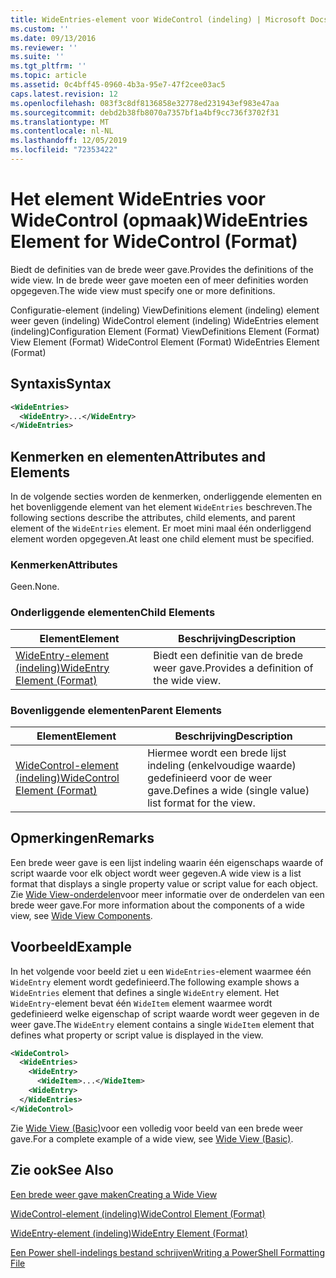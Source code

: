 ```yaml
---
title: WideEntries-element voor WideControl (indeling) | Microsoft Docs
ms.custom: ''
ms.date: 09/13/2016
ms.reviewer: ''
ms.suite: ''
ms.tgt_pltfrm: ''
ms.topic: article
ms.assetid: 0c4bff45-0960-4b3a-95e7-47f2cee03ac5
caps.latest.revision: 12
ms.openlocfilehash: 083f3c8df8136858e32778ed231943ef983e47aa
ms.sourcegitcommit: debd2b38fb8070a7357bf1a4bf9cc736f3702f31
ms.translationtype: MT
ms.contentlocale: nl-NL
ms.lasthandoff: 12/05/2019
ms.locfileid: "72353422"
---
```

# <a name="wideentries-element-for-widecontrol-format"></a><span data-ttu-id="2be9f-102">Het element WideEntries voor WideControl (opmaak)</span><span class="sxs-lookup"><span data-stu-id="2be9f-102">WideEntries Element for WideControl (Format)</span></span>

<span data-ttu-id="2be9f-103">Biedt de definities van de brede weer gave.</span><span class="sxs-lookup"><span data-stu-id="2be9f-103">Provides the definitions of the wide view.</span></span> <span data-ttu-id="2be9f-104">In de brede weer gave moeten een of meer definities worden opgegeven.</span><span class="sxs-lookup"><span data-stu-id="2be9f-104">The wide view must specify one or more definitions.</span></span>

<span data-ttu-id="2be9f-105">Configuratie-element (indeling) ViewDefinitions element (indeling) element weer geven (indeling) WideControl element (indeling) WideEntries element (indeling)</span><span class="sxs-lookup"><span data-stu-id="2be9f-105">Configuration Element (Format) ViewDefinitions Element (Format) View Element (Format) WideControl Element (Format) WideEntries Element (Format)</span></span>

## <a name="syntax"></a><span data-ttu-id="2be9f-106">Syntaxis</span><span class="sxs-lookup"><span data-stu-id="2be9f-106">Syntax</span></span>

```xml
<WideEntries>
  <WideEntry>...</WideEntry>
</WideEntries>

```

## <a name="attributes-and-elements"></a><span data-ttu-id="2be9f-107">Kenmerken en elementen</span><span class="sxs-lookup"><span data-stu-id="2be9f-107">Attributes and Elements</span></span>

<span data-ttu-id="2be9f-108">In de volgende secties worden de kenmerken, onderliggende elementen en het bovenliggende element van het element `WideEntries` beschreven.</span><span class="sxs-lookup"><span data-stu-id="2be9f-108">The following sections describe the attributes, child elements, and parent element of the `WideEntries` element.</span></span> <span data-ttu-id="2be9f-109">Er moet mini maal één onderliggend element worden opgegeven.</span><span class="sxs-lookup"><span data-stu-id="2be9f-109">At least one child element must be specified.</span></span>

### <a name="attributes"></a><span data-ttu-id="2be9f-110">Kenmerken</span><span class="sxs-lookup"><span data-stu-id="2be9f-110">Attributes</span></span>

<span data-ttu-id="2be9f-111">Geen.</span><span class="sxs-lookup"><span data-stu-id="2be9f-111">None.</span></span>

### <a name="child-elements"></a><span data-ttu-id="2be9f-112">Onderliggende elementen</span><span class="sxs-lookup"><span data-stu-id="2be9f-112">Child Elements</span></span>

|<span data-ttu-id="2be9f-113">Element</span><span class="sxs-lookup"><span data-stu-id="2be9f-113">Element</span></span>|<span data-ttu-id="2be9f-114">Beschrijving</span><span class="sxs-lookup"><span data-stu-id="2be9f-114">Description</span></span>|
|-------------|-----------------|
|[<span data-ttu-id="2be9f-115">WideEntry-element (indeling)</span><span class="sxs-lookup"><span data-stu-id="2be9f-115">WideEntry Element (Format)</span></span>](./wideentry-element-for-widecontrol-format.md)|<span data-ttu-id="2be9f-116">Biedt een definitie van de brede weer gave.</span><span class="sxs-lookup"><span data-stu-id="2be9f-116">Provides a definition of the wide view.</span></span>|

### <a name="parent-elements"></a><span data-ttu-id="2be9f-117">Bovenliggende elementen</span><span class="sxs-lookup"><span data-stu-id="2be9f-117">Parent Elements</span></span>

|<span data-ttu-id="2be9f-118">Element</span><span class="sxs-lookup"><span data-stu-id="2be9f-118">Element</span></span>|<span data-ttu-id="2be9f-119">Beschrijving</span><span class="sxs-lookup"><span data-stu-id="2be9f-119">Description</span></span>|
|-------------|-----------------|
|[<span data-ttu-id="2be9f-120">WideControl-element (indeling)</span><span class="sxs-lookup"><span data-stu-id="2be9f-120">WideControl Element (Format)</span></span>](./widecontrol-element-format.md)|<span data-ttu-id="2be9f-121">Hiermee wordt een brede lijst indeling (enkelvoudige waarde) gedefinieerd voor de weer gave.</span><span class="sxs-lookup"><span data-stu-id="2be9f-121">Defines a wide (single value) list format for the view.</span></span>|

## <a name="remarks"></a><span data-ttu-id="2be9f-122">Opmerkingen</span><span class="sxs-lookup"><span data-stu-id="2be9f-122">Remarks</span></span>

<span data-ttu-id="2be9f-123">Een brede weer gave is een lijst indeling waarin één eigenschaps waarde of script waarde voor elk object wordt weer gegeven.</span><span class="sxs-lookup"><span data-stu-id="2be9f-123">A wide view is a list format that displays a single property value or script value for each object.</span></span> <span data-ttu-id="2be9f-124">Zie [Wide View-onderdelen](./creating-a-wide-view.md)voor meer informatie over de onderdelen van een brede weer gave.</span><span class="sxs-lookup"><span data-stu-id="2be9f-124">For more information about the components of a wide view, see [Wide View Components](./creating-a-wide-view.md).</span></span>

## <a name="example"></a><span data-ttu-id="2be9f-125">Voorbeeld</span><span class="sxs-lookup"><span data-stu-id="2be9f-125">Example</span></span>

<span data-ttu-id="2be9f-126">In het volgende voor beeld ziet u een `WideEntries`-element waarmee één `WideEntry` element wordt gedefinieerd.</span><span class="sxs-lookup"><span data-stu-id="2be9f-126">The following example shows a `WideEntries` element that defines a single `WideEntry` element.</span></span> <span data-ttu-id="2be9f-127">Het `WideEntry`-element bevat één `WideItem` element waarmee wordt gedefinieerd welke eigenschap of script waarde wordt weer gegeven in de weer gave.</span><span class="sxs-lookup"><span data-stu-id="2be9f-127">The `WideEntry` element contains a single `WideItem` element that defines what property or script value is displayed in the view.</span></span>

```xml
<WideControl>
  <WideEntries>
    <WideEntry>
      <WideItem>...</WideItem>
    <WideEntry>
  </WideEntries>
</WideControl>
```

<span data-ttu-id="2be9f-128">Zie [Wide View (Basic)](./wide-view-basic.md)voor een volledig voor beeld van een brede weer gave.</span><span class="sxs-lookup"><span data-stu-id="2be9f-128">For a complete example of a wide view, see [Wide View (Basic)](./wide-view-basic.md).</span></span>

## <a name="see-also"></a><span data-ttu-id="2be9f-129">Zie ook</span><span class="sxs-lookup"><span data-stu-id="2be9f-129">See Also</span></span>

[<span data-ttu-id="2be9f-130">Een brede weer gave maken</span><span class="sxs-lookup"><span data-stu-id="2be9f-130">Creating a Wide View</span></span>](./creating-a-wide-view.md)

[<span data-ttu-id="2be9f-131">WideControl-element (indeling)</span><span class="sxs-lookup"><span data-stu-id="2be9f-131">WideControl Element (Format)</span></span>](./widecontrol-element-format.md)

[<span data-ttu-id="2be9f-132">WideEntry-element (indeling)</span><span class="sxs-lookup"><span data-stu-id="2be9f-132">WideEntry Element (Format)</span></span>](./wideentry-element-for-widecontrol-format.md)

[<span data-ttu-id="2be9f-133">Een Power shell-indelings bestand schrijven</span><span class="sxs-lookup"><span data-stu-id="2be9f-133">Writing a PowerShell Formatting File</span></span>](./writing-a-powershell-formatting-file.md)
